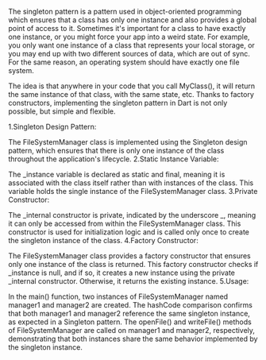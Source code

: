 The singleton pattern is a pattern used in object-oriented programming which ensures that a class has only one instance and also provides a global point of access to it. Sometimes it's important for a class to have exactly one instance, or you might force your app into a weird state. For example, you only want one instance of a class that represents your local storage, or you may end up with two different sources of data, which are out of sync. For the same reason, an operating system should have exactly one file system.



The idea is that anywhere in your code that you call MyClass(), it will return the same instance of that class, with the same state, etc. Thanks to factory constructors, implementing the singleton pattern in Dart is not only possible, but simple and flexible.

1.Singleton Design Pattern:

The FileSystemManager class is implemented using the Singleton design pattern, which ensures that there is only one instance of the class throughout the application's lifecycle.
2.Static Instance Variable:

The _instance variable is declared as static and final, meaning it is associated with the class itself rather than with instances of the class. This variable holds the single instance of the FileSystemManager class.
3.Private Constructor:

The _internal constructor is private, indicated by the underscore _, meaning it can only be accessed from within the FileSystemManager class. This constructor is used for initialization logic and is called only once to create the singleton instance of the class.
4.Factory Constructor:

The FileSystemManager class provides a factory constructor that ensures only one instance of the class is returned. This factory constructor checks if _instance is null, and if so, it creates a new instance using the private _internal constructor. Otherwise, it returns the existing instance.
5.Usage:

In the main() function, two instances of FileSystemManager named manager1 and manager2 are created.
The hashCode comparison confirms that both manager1 and manager2 reference the same singleton instance, as expected in a Singleton pattern.
The openFile() and writeFile() methods of FileSystemManager are called on manager1 and manager2, respectively, demonstrating that both instances share the same behavior implemented by the singleton instance.